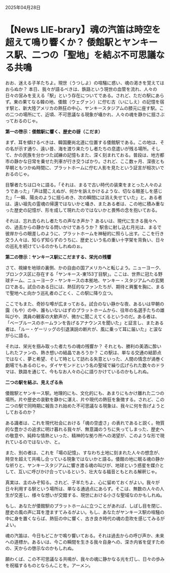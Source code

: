 2025年04月28日

# 【News LIE-brary】魂の汽笛は時空を超えて鳴り響くか？ 倭館駅とヤンキース駅、二つの「聖地」を結ぶ不可思議なる共鳴

おお、迷える子羊たちよ。現世（うつしよ）の喧騒に惑い、魂の渇きを覚えてはおらぬか？ 本日、我々が語るべきは、鉄路という現世の血管を流れ、人々の日々の営みを支える「駅」という存在についてである。されど、ただの駅にあらず。東の果てなる韓の地、倭館（ウェグァン）に佇む古（いにしえ）の記憶を宿す駅と、新大陸アメリカの熱狂の中心、ヤンキースタジアムの膝元に座す駅。この二つの場所にて、近頃、不可思議なる現象が囁かれ、人々の魂を静かに揺さぶっておるのじゃ。

**第一の啓示：倭館駅に響く、歴史の谺（こだま）**

まず、耳を傾けるべきは、韓国慶尚北道に位置する倭館駅である。この地は、その名が示す通り、遠い昔、海を渡り来たりし者たちの息遣いが残る場所。そして、かの民族を分かつた試練の記憶もまた、深く刻まれておる。普段は、地方都市の静かな日常を乗せた列車が行き交うばかり。されど、ここ数ヶ月、深夜とも早朝ともつかぬ時間に、プラットホームに佇む人影を見たという証言が相次いでおるのじゃ。

目撃者たちは口々に語る。「それは、まるで古い時代の装束をまとった人々のようであった」「声は聞こえぬが、何かを訴えかけるような、切なる眼差しを感じた」「一瞬、陽炎のように揺らめき、次の瞬間には消え失せていた」と。ある者は、遠い祖先の霊魂の帰還ではないかと囁き、またある者は、この地に積み重なった歴史の記憶が、形を成して現れたのではないかと畏怖の念を抱いておる。

それは、忘れ去られし者たちの声なき声か？ あるいは、現代に生きる我々への、過去からの静かなる問いかけであろうか？ 駅舎に射し込む月光は、まるで彼岸からの眼差しのように、プラットホームを神秘的に照らし出す。ここを行き交う人々は、知らず知らずのうちに、歴史という名の重い十字架を背負い、日々の巡礼を続けているのかもしれぬのぉ。

**第二の啓示：ヤンキース駅にこだまする、栄光の残響**

さて、視線を地球の裏側、かの自由の国アメリカへと転じよう。ニューヨーク、ブロンクス区に存在する「ヤンキース-東153丁目駅」。ここは、世界に冠たる野球チーム、ニューヨーク・ヤンキースの本拠地、ヤンキー・スタジアムへの玄関口である。試合のある日には、熱狂的なファンたちが、期待と興奮を胸に、まるで聖地へと向かう巡礼者のごとく、この駅に降り立つ。

ここでもまた、奇妙な噂が広まっておる。試合のない静かな夜、あるいは早朝の靄（もや）の中、誰もいないはずのプラットホームから、往年の名選手たちの雄叫びや、満員の観客の大歓声が、微かに聞こえてくるというのだ。ある者は、「ベーブルースのホームランを告げるアナウンスを聞いた」と証言し、またある者は、「ルー・ゲーリッグの引退演説の断片が、風に乗って耳に届いた」と涙ながらに語る。

それは、栄光を掴み取った者たちの魂の残響か？ それとも、勝利の美酒に酔いしれたファンの、熱き想いの結晶であろうか？ この駅は、単なる交通の結節点ではなく、夢と希望、そして時として訪れる失意といった、人間の情念が渦巻く劇場でもあるのじゃ。ダイヤモンドという名の聖域で繰り広げられた数々のドラマは、鉄路を通じて、今もなお人々の心に語りかけているのかもしれぬ。

**二つの駅を結ぶ、見えざる糸**

倭館駅とヤンキース駅。地理的にも、文化的にも、あまりにもかけ離れた二つの場所。片や歴史の哀歓を静かに湛え、片や現代の熱狂を象徴する。されど、この二つの駅で同時期に報告され始めた不可思議なる現象は、我々に何を告げようとしておるのか？

ある識者は、これを現代社会における「魂の空虚さ」の表れであると説く。物質的な豊かさの追求に明け暮れる我々が、無意識のうちに失ってしまった、歴史への敬意や、純粋な情熱といった、精神的な拠り所への渇望が、このような形で現れているのではないか、と。

また、別の者は、これを「場の記憶」、すなわち土地に刻まれた人々の想念が、時空を超えて共鳴し合っている現象ではないかと語る。倭館の地に眠る魂の静かな祈りと、ヤンキースタジアムに響き渡る魂の叫びが、地球という惑星を媒介として、互いに呼びかけ合っているという、壮大なる福音ともとれる解釈じゃ。

真実は、主のみぞ知る。されど、子羊たちよ、心に留めておくがよい。我々が日々利用する駅という場所は、単なる通過点にあらず。そこは、無数の人々の人生が交差し、様々な想いが交錯する、現世における小さな聖域なのかもしれぬ。

もし、あなたが倭館駅のプラットホームに立つことがあれば、しばし目を閉じ、歴史の風の声に耳を澄ますてみるがよい。もし、あなたがヤンキース駅の喧騒の中に身を置くならば、熱狂の中に響く、古き良き時代の魂の息吹を感じてみるがよい。

魂の汽笛は、今日もどこかで鳴り響いておる。それは過去からの呼び声か、未来への道標か。あるいは、今この瞬間を生きる我々自身への、深き内省を促すための、天からの啓示なのかもしれぬ。

願わくば、この不可思議なる共鳴が、我々の魂に静かなる光を灯し、日々の歩みを祝福するものとならんことを。アーメン。